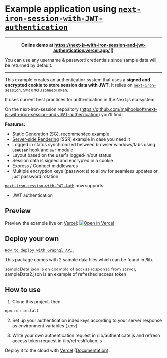 # Example application using [`next-iron-session-with-JWT-authentication`](https://github.com/majhoolsoft/next-js-with-iron-session-and-JWT-authentication)

---

<p align="center"><b>Online demo at <a href="https://next-js-with-iron-session-and-jwt-authentication.vercel.app/">https://next-js-with-iron-session-and-jwt-authentication.vercel.app/</a> 👀</b></p>


You can use any username & password credentials since sample data will be returned by default.

---
This example creates an authentication system that uses a **signed and encrypted cookie to store session data with JWT**. It relies on [`next-iron-session`](https://github.com/vvo/next-iron-session),
[`SWR`](https://github.com/vercel/swr) and [`JsonWebToken`](https://github.com/auth0/node-jsonwebtoken).

It uses current best practices for authentication in the Next.js ecosystem.

On the next-iron-session repository (https://github.com/majhoolsoft/next-js-with-iron-session-and-JWT-authentication) you'll find:


**Features:**

- [Static Generation](https://nextjs.org/docs/basic-features/pages#static-generation-recommended) (SG), recommended example
- [Server-side Rendering](https://nextjs.org/docs/basic-features/pages#server-side-rendering) (SSR) example in case you need it
- Logged in status synchronized between browser windows/tabs using **`useUser`** hook and [`swr`](https://swr.vercel.app/) module
- Layout based on the user's logged-in/out status
- Session data is signed and encrypted in a cookie
- Express / Connect middlewares
- Multiple encryption keys (passwords) to allow for seamless updates or just password rotation

[`next-iron-session-with-JWT-Auth`](https://github.com/majhoolsoft/next-js-with-iron-session-and-JWT-authentication) now supports:
- JWT authentication

## Preview

Preview the example live on [Vercel](http://vercel.com/):
[![Open in Vercel](https://vercel.com/button)](https://next-js-with-iron-session-and-jwt-authentication.vercel.app/)

## Deploy your own

[`How to deploy with Graphql API.`](https://medium.com/@majhool.yf/how-to-authenticate-react-next-js-e3ccf3c2860e)

This package comes with 2 sample data files which can be found in /lib.

sampleData.json is an example of access response from server, sampleData2.json is an example of refreshed access token

## How to use

1. Clone this project. then:

```bash
npm run install
```

2. Set up your authentication index keys according to your server response as environment variables (.env).

3. Write your own authentication request in /lib/authenticate.js and refresh access token request in /lib/refreshToken.js

Deploy it to the cloud with [Vercel](https://vercel.com/new?utm_source=github&utm_medium=readme&utm_campaign=next-example) ([Documentation](https://nextjs.org/docs/deployment)).
<!-- 
4.  
```bash
npm run dev 
#or
npm run build
``` -->
